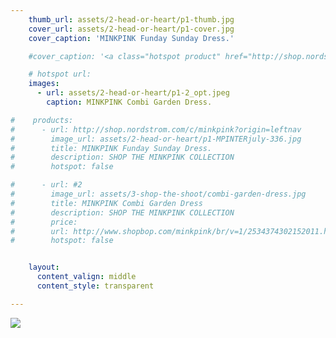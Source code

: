 ```yaml
---
    thumb_url: assets/2-head-or-heart/p1-thumb.jpg
    cover_url: assets/2-head-or-heart/p1-cover.jpg
    cover_caption: 'MINKPINK Funday Sunday Dress.'

    #cover_caption: '<a class="hotspot product" href="http://shop.nordstrom.com/c/minkpink?origin=leftnav"> MINKPINK Funday Sunday Dress.</a>'

    # hotspot url:
    images:
      - url: assets/2-head-or-heart/p1-2_opt.jpeg
        caption: MINKPINK Combi Garden Dress.

#    products:
#      - url: http://shop.nordstrom.com/c/minkpink?origin=leftnav
#        image_url: assets/2-head-or-heart/p1-MPINTERjuly-336.jpg
#        title: MINKPINK Funday Sunday Dress.
#        description: SHOP THE MINKPINK COLLECTION
#        hotspot: false

#      - url: #2
#        image_url: assets/3-shop-the-shoot/combi-garden-dress.jpg
#        title: MINKPINK Combi Garden Dress
#        description: SHOP THE MINKPINK COLLECTION
#        price:
#        url: http://www.shopbop.com/minkpink/br/v=1/2534374302152011.htm#3
#        hotspot: false


    layout:
      content_valign: middle
      content_style: transparent

---
```


<img src="assets/2-head-or-heart/p1-2_opt.jpeg" data-media-id="images:1">
